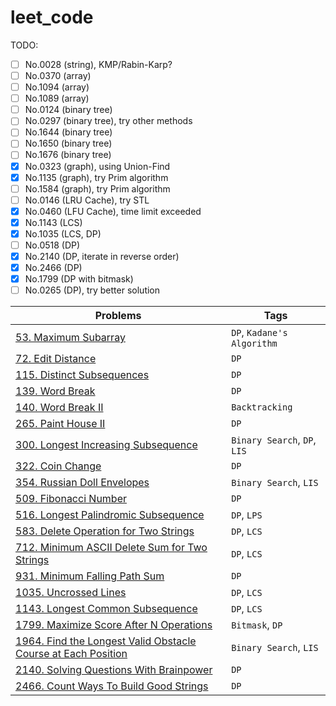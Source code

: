 # leet_code

TODO:

- [ ] No.0028 (string), KMP/Rabin-Karp?
- [ ] No.0370 (array)
- [ ] No.1094 (array)
- [ ] No.1089 (array)
- [ ] No.0124 (binary tree)
- [ ] No.0297 (binary tree), try other methods
- [ ] No.1644 (binary tree)
- [ ] No.1650 (binary tree)
- [ ] No.1676 (binary tree)
- [x] No.0323 (graph), using Union-Find
- [x] No.1135 (graph), try Prim algorithm
- [ ] No.1584 (graph), try Prim algorithm
- [ ] No.0146 (LRU Cache), try STL
- [x] No.0460 (LFU Cache), time limit exceeded
- [x] No.1143 (LCS)
- [x] No.1035 (LCS, DP)
- [ ] No.0518 (DP)
- [x] No.2140 (DP, iterate in reverse order)
- [x] No.2466 (DP)
- [x] No.1799 (DP with bitmask)
- [ ] No.0265 (DP), try better solution

|          Problems          |          Tags          |
| -------------------------- | ---------------------- |
|[53. Maximum Subarray](https://github.com/mirinta/leet_code/blob/master/dynamic_programming/0053_maximum_subarray.cpp)|`DP`, `Kadane's Algorithm`|
|[72. Edit Distance](https://github.com/mirinta/leet_code/blob/master/dynamic_programming/0072_edit_distance.cpp)|`DP`|
|[115. Distinct Subsequences](https://github.com/mirinta/leet_code/blob/master/dynamic_programming/0115_distinct_subsequences.cpp)|`DP`|
|[139. Word Break](https://github.com/mirinta/leet_code/blob/master/dynamic_programming/0139_word_breaks.cpp)|`DP`|
|[140. Word Break II](https://github.com/mirinta/leet_code/blob/master/backtrack/0140_word_break.cpp)|`Backtracking`|
|[265. Paint House II](https://github.com/mirinta/leet_code/blob/master/dynamic_programming/0265_paint_house.cpp)|`DP`|
|[300. Longest Increasing Subsequence](https://github.com/mirinta/leet_code/blob/master/dynamic_programming/0300_longest_increasing_subsequence.cpp)|`Binary Search`, `DP`, `LIS`|
|[322. Coin Change](https://github.com/mirinta/leet_code/blob/master/dynamic_programming/0322_coin_change.cpp)|`DP`|
|[354. Russian Doll Envelopes](https://github.com/mirinta/leet_code/blob/master/dynamic_programming/0354_russian_doll_envelopes.cpp)|`Binary Search`, `LIS`|
|[509. Fibonacci Number](https://github.com/mirinta/leet_code/blob/master/dynamic_programming/0509_fibonacci_number.cpp)|`DP`|
|[516. Longest Palindromic Subsequence](https://github.com/mirinta/leet_code/blob/master/dynamic_programming/0516_longest_palindromic_subsequence.cpp)|`DP`, `LPS`|
|[583. Delete Operation for Two Strings](https://github.com/mirinta/leet_code/blob/master/dynamic_programming/0583_delete_operations_for_two_strings.cpp)|`DP`, `LCS`|
|[712. Minimum ASCII Delete Sum for Two Strings](https://github.com/mirinta/leet_code/blob/master/dynamic_programming/0712_minimum_ascii_delete_sum_for_two_strings.cpp)|`DP`, `LCS`|
|[931. Minimum Falling Path Sum](https://github.com/mirinta/leet_code/blob/master/dynamic_programming/0931_minimum_falling_path_sum.cpp)|`DP`|
|[1035. Uncrossed Lines](https://github.com/mirinta/leet_code/blob/master/dynamic_programming/1035_uncrossed_lines.cpp)|`DP`, `LCS`|
|[1143. Longest Common Subsequence](https://github.com/mirinta/leet_code/blob/master/dynamic_programming/1143_longest_common_subsequence.cpp)|`DP`, `LCS`|
|[1799. Maximize Score After N Operations](https://github.com/mirinta/leet_code/blob/master/dynamic_programming/1799_maximize_score_after_n_operations.cpp)|`Bitmask`, `DP`|
|[1964. Find the Longest Valid Obstacle Course at Each Position](https://github.com/mirinta/leet_code/blob/master/array/1964_find_the_longest_valid_obstacle_course_at_each_position.cpp)|`Binary Search`, `LIS`|
|[2140. Solving Questions With Brainpower](https://github.com/mirinta/leet_code/blob/master/dynamic_programming/2140_solving_questions_with_brainpower.cpp)|`DP`|
|[2466. Count Ways To Build Good Strings](https://github.com/mirinta/leet_code/blob/master/dynamic_programming/2466_count_ways_to_build_good_strings.cpp)|`DP`|
